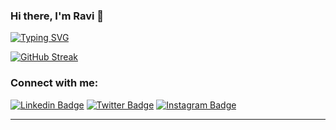 ### Hi there, I'm Ravi 👋


[![Typing SVG](https://readme-typing-svg.demolab.com?font=Fira+Code&pause=1000&background=E9FFC400&width=435&lines=I'm+a+Backend+Developer;and+Production+Engineer%3F)](https://git.io/typing-svg)

[![GitHub Streak](https://streak-stats.demolab.com?user=ravi-kale&theme=tokyonight)](https://git.io/streak-stats)


### Connect with me:

[![Linkedin Badge](https://img.shields.io/badge/-LinkedIn-0e76a8?style=flat-square&logo=Linkedin&logoColor=white)](https://www.linkedin.com/in/ravi-kale-394801182/)
[![Twitter Badge](https://img.shields.io/badge/-Twitter-00acee?style=flat-square&logo=Twitter&logoColor=white)](https://twitter.com/ravikale__)
[![Instagram Badge](https://img.shields.io/badge/-Instagram-e4405f?style=flat-square&logo=Instagram&logoColor=white)](https://www.instagram.com/ravikale__/)

---



